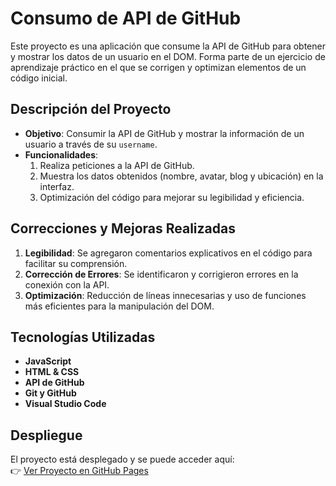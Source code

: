 # Consumo de API de GitHub  

Este proyecto es una aplicación que consume la API de GitHub para obtener y mostrar los datos de un usuario en el DOM. Forma parte de un ejercicio de aprendizaje práctico en el que se corrigen y optimizan elementos de un código inicial.

## Descripción del Proyecto  

- **Objetivo**: Consumir la API de GitHub y mostrar la información de un usuario a través de su `username`.
- **Funcionalidades**:
  1. Realiza peticiones a la API de GitHub.
  2. Muestra los datos obtenidos (nombre, avatar, blog y ubicación) en la interfaz.
  3. Optimización del código para mejorar su legibilidad y eficiencia.

## Correcciones y Mejoras Realizadas  

1. **Legibilidad**: Se agregaron comentarios explicativos en el código para facilitar su comprensión.
2. **Corrección de Errores**: Se identificaron y corrigieron errores en la conexión con la API.
3. **Optimización**: Reducción de líneas innecesarias y uso de funciones más eficientes para la manipulación del DOM.

## Tecnologías Utilizadas  
- **JavaScript**
- **HTML & CSS**
- **API de GitHub**
- **Git y GitHub**  
- **Visual Studio Code**

## Despliegue  

El proyecto está desplegado y se puede acceder aquí:  
👉 [Ver Proyecto en GitHub Pages](https://karinaibarrait.github.io/revision-codigo-1/)  


